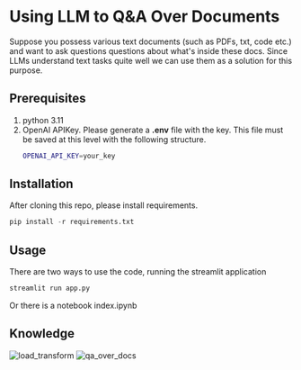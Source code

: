 # Using LLM to Q&A Over Documents

Suppose you possess various text documents (such as PDFs, txt, code etc.) and want to ask questions questions about what's inside these docs. Since LLMs understand text tasks quite well we can use them as a solution for this purpose.



## Prerequisites

1. python 3.11
2. OpenAI APIKey. Please generate a **.env** file with the key. This file must be saved at this level with the following structure.
    ```bash
    OPENAI_API_KEY=your_key   
    ```
## Installation
After cloning this repo, please install requirements.
```python
pip install -r requirements.txt
```
## Usage
There are two ways to use the code, running the streamlit application
```bash
streamlit run app.py
```
Or there is a notebook index.ipynb

## Knowledge
![load_transform](https://github.com/csernac0/llm-qa-over-docs/assets/30326740/2324eebd-367b-4db8-92c8-7ef8c0531b3e)
![qa_over_docs](https://github.com/csernac0/llm-qa-over-docs/assets/30326740/49a03fad-5fda-4304-ace7-cb58497819be)

